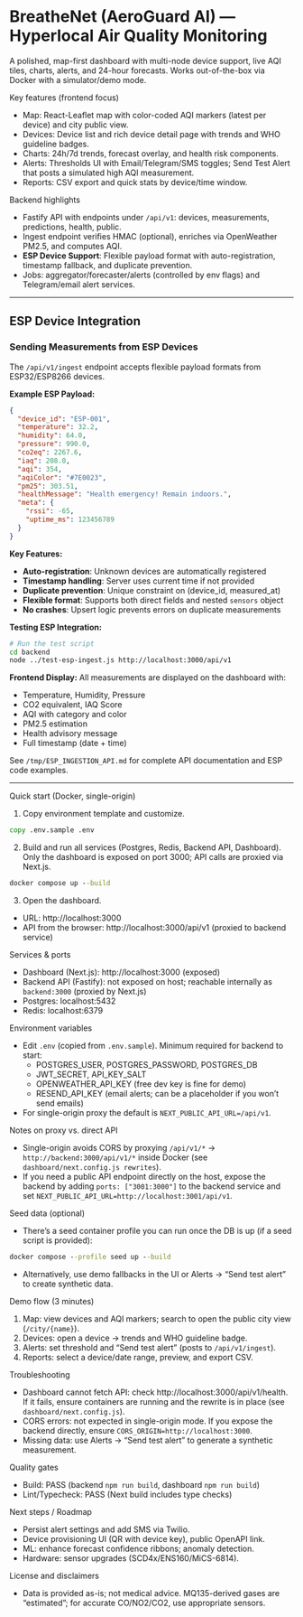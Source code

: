 # BreatheNet (AeroGuard AI) — Hyperlocal Air Quality Monitoring

A polished, map-first dashboard with multi-node device support, live AQI tiles, charts, alerts, and 24-hour forecasts. Works out-of-the-box via Docker with a simulator/demo mode.

Key features (frontend focus)
- Map: React-Leaflet map with color-coded AQI markers (latest per device) and city public view.
- Devices: Device list and rich device detail page with trends and WHO guideline badges.
- Charts: 24h/7d trends, forecast overlay, and health risk components.
- Alerts: Thresholds UI with Email/Telegram/SMS toggles; Send Test Alert that posts a simulated high AQI measurement.
- Reports: CSV export and quick stats by device/time window.

Backend highlights
- Fastify API with endpoints under `/api/v1`: devices, measurements, predictions, health, public.
- Ingest endpoint verifies HMAC (optional), enriches via OpenWeather PM2.5, and computes AQI.
- **ESP Device Support**: Flexible payload format with auto-registration, timestamp fallback, and duplicate prevention.
- Jobs: aggregator/forecaster/alerts (controlled by env flags) and Telegram/email alert services.

---

## ESP Device Integration

### Sending Measurements from ESP Devices

The `/api/v1/ingest` endpoint accepts flexible payload formats from ESP32/ESP8266 devices.

**Example ESP Payload:**
```json
{
  "device_id": "ESP-001",
  "temperature": 32.2,
  "humidity": 64.0,
  "pressure": 990.0,
  "co2eq": 2267.6,
  "iaq": 208.0,
  "aqi": 354,
  "aqiColor": "#7E0023",
  "pm25": 303.51,
  "healthMessage": "Health emergency! Remain indoors.",
  "meta": {
    "rssi": -65,
    "uptime_ms": 123456789
  }
}
```

**Key Features:**
- **Auto-registration**: Unknown devices are automatically registered
- **Timestamp handling**: Server uses current time if not provided
- **Duplicate prevention**: Unique constraint on (device_id, measured_at)
- **Flexible format**: Supports both direct fields and nested `sensors` object
- **No crashes**: Upsert logic prevents errors on duplicate measurements

**Testing ESP Integration:**
```bash
# Run the test script
cd backend
node ../test-esp-ingest.js http://localhost:3000/api/v1
```

**Frontend Display:**
All measurements are displayed on the dashboard with:
- Temperature, Humidity, Pressure
- CO2 equivalent, IAQ Score
- AQI with category and color
- PM2.5 estimation
- Health advisory message
- Full timestamp (date + time)

See `/tmp/ESP_INGESTION_API.md` for complete API documentation and ESP code examples.

---

Quick start (Docker, single-origin)
1) Copy environment template and customize.
```bat
copy .env.sample .env
```
2) Build and run all services (Postgres, Redis, Backend API, Dashboard). Only the dashboard is exposed on port 3000; API calls are proxied via Next.js.
```bat
docker compose up --build
```
3) Open the dashboard.
- URL: http://localhost:3000
- API from the browser: http://localhost:3000/api/v1 (proxied to backend service)

Services & ports
- Dashboard (Next.js): http://localhost:3000 (exposed)
- Backend API (Fastify): not exposed on host; reachable internally as `backend:3000` (proxied by Next.js)
- Postgres: localhost:5432
- Redis: localhost:6379

Environment variables
- Edit `.env` (copied from `.env.sample`). Minimum required for backend to start: 
  - POSTGRES_USER, POSTGRES_PASSWORD, POSTGRES_DB
  - JWT_SECRET, API_KEY_SALT
  - OPENWEATHER_API_KEY (free dev key is fine for demo)
  - RESEND_API_KEY (email alerts; can be a placeholder if you won’t send emails)
- For single-origin proxy the default is `NEXT_PUBLIC_API_URL=/api/v1`.

Notes on proxy vs. direct API
- Single-origin avoids CORS by proxying `/api/v1/*` → `http://backend:3000/api/v1/*` inside Docker (see `dashboard/next.config.js rewrites`).
- If you need a public API endpoint directly on the host, expose the backend by adding `ports: ["3001:3000"]` to the backend service and set `NEXT_PUBLIC_API_URL=http://localhost:3001/api/v1`.

Seed data (optional)
- There’s a seed container profile you can run once the DB is up (if a seed script is provided):
```bat
docker compose --profile seed up --build
```
- Alternatively, use demo fallbacks in the UI or Alerts → “Send test alert” to create synthetic data.

Demo flow (3 minutes)
1) Map: view devices and AQI markers; search to open the public city view (`/city/{name}`).
2) Devices: open a device → trends and WHO guideline badge.
3) Alerts: set threshold and “Send test alert” (posts to `/api/v1/ingest`).
4) Reports: select a device/date range, preview, and export CSV.

Troubleshooting
- Dashboard cannot fetch API: check http://localhost:3000/api/v1/health. If it fails, ensure containers are running and the rewrite is in place (see `dashboard/next.config.js`).
- CORS errors: not expected in single-origin mode. If you expose the backend directly, ensure `CORS_ORIGIN=http://localhost:3000`.
- Missing data: use Alerts → “Send test alert” to generate a synthetic measurement.

Quality gates
- Build: PASS (backend `npm run build`, dashboard `npm run build`)
- Lint/Typecheck: PASS (Next build includes type checks)

Next steps / Roadmap
- Persist alert settings and add SMS via Twilio.
- Device provisioning UI (QR with device key), public OpenAPI link.
- ML: enhance forecast confidence ribbons; anomaly detection.
- Hardware: sensor upgrades (SCD4x/ENS160/MiCS-6814).

License and disclaimers
- Data is provided as-is; not medical advice. MQ135-derived gases are “estimated”; for accurate CO/NO2/CO2, use appropriate sensors.
